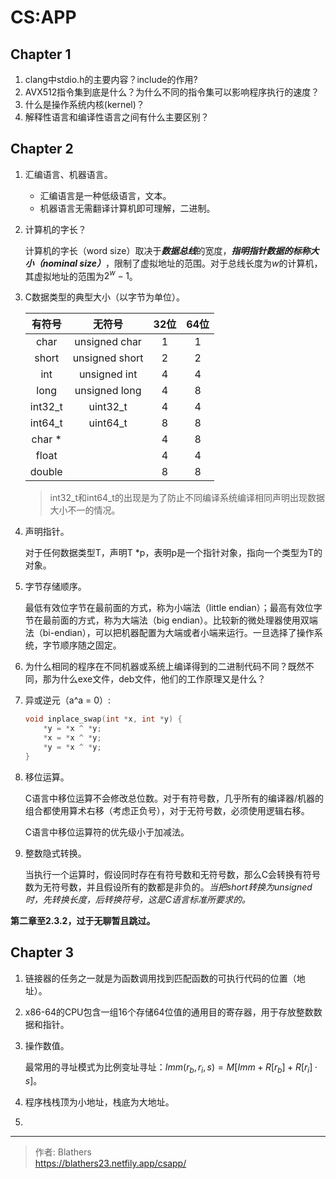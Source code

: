 # CS:APP

<!--more-->

## Chapter 1

1. clang中stdio.h的主要内容？include的作用?
2. AVX512指令集到底是什么？为什么不同的指令集可以影响程序执行的速度？
3. 什么是操作系统内核(kernel)？
4. 解释性语言和编译性语言之间有什么主要区别？

## Chapter 2

1. 汇编语言、机器语言。
   - 汇编语言是一种低级语言，文本。
   - 机器语言无需翻译计算机即可理解，二进制。

2. 计算机的字长？

   计算机的字长（word size）取决于***数据总线***的宽度，***指明指针数据的标称大小（nominal size）***，限制了虚拟地址的范围。对于总线长度为$w$的计算机，其虚拟地址的范围为$2^w - 1$。

3. C数据类型的典型大小（以字节为单位）。

   | 有符号  |     无符号     | 32位 | 64位 |
   | :-----: | :------------: | :--: | :--: |
   |  char   | unsigned char  |  1   |  1   |
   |  short  | unsigned short |  2   |  2   |
   |   int   |  unsigned int  |  4   |  4   |
   |  long   | unsigned long  |  4   |  8   |
   | int32_t |    uint32_t    |  4   |  4   |
   | int64_t |    uint64_t    |  8   |  8   |
   | char *  |                |  4   |  8   |
   |  float  |                |  4   |  4   |
   | double  |                |  8   |  8   |

   > int32_t和int64_t的出现是为了防止不同编译系统编译相同声明出现数据大小不一的情况。

4. 声明指针。

   对于任何数据类型T，声明T *p，表明p是一个指针对象，指向一个类型为T的对象。

5. 字节存储顺序。

   最低有效位字节在最前面的方式，称为小端法（little endian）；最高有效位字节在最前面的方式，称为大端法（big endian）。比较新的微处理器使用双端法（bi-endian），可以把机器配置为大端或者小端来运行。一旦选择了操作系统，字节顺序随之固定。

6. 为什么相同的程序在不同机器或系统上编译得到的二进制代码不同？既然不同，那为什么exe文件，deb文件，他们的工作原理又是什么？

7. 异或逆元（a^a = 0）:

   ```c
   void inplace_swap(int *x, int *y) {
       *y = *x ^ *y;
       *x = *x ^ *y;
       *y = *x ^ *y;
   }
   ```

8. 移位运算。

   C语言中移位运算不会修改总位数。对于有符号数，几乎所有的编译器/机器的组合都使用算术右移（考虑正负号），对于无符号数，必须使用逻辑右移。

   C语言中移位运算符的优先级小于加减法。

9. 整数隐式转换。

   当执行一个运算时，假设同时存在有符号数和无符号数，那么C会转换有符号数为无符号数，并且假设所有的数都是非负的。*当把short转换为unsigned时，先转换长度，后转换符号，这是C语言标准所要求的。*

**第二章至2.3.2，过于无聊暂且跳过。**

## Chapter 3

1. 链接器的任务之一就是为函数调用找到匹配函数的可执行代码的位置（地址）。

2. x86-64的CPU包含一组16个存储64位值的通用目的寄存器，用于存放整数数据和指针。

3. 操作数值。

   最常用的寻址模式为比例变址寻址：$Imm(r_b, r_i, s) = M[Imm + R[r_b] + R[r_i] \cdot s]$。

4. 程序栈栈顶为小地址，栈底为大地址。

5. 


---

> 作者: Blathers  
> https://blathers23.netfily.app/csapp/

